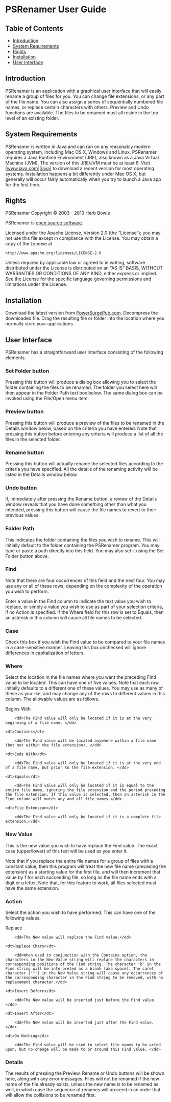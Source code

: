 PSRenamer User Guide
======================

## Table of Contents

<ul>
<li><a href="#introduction">Introduction</a></li>
<li><a href="#sysrqmts">System Requirements</a></li>
<li><a href="#rights">Rights</a></li>
<li><a href="#installation">Installation</a></li>
<li><a href="#ui">User Interface</a></li>
</ul>

<h2 id="introduction">Introduction</h2>

PSRenamer is an application with a graphical user interface that will easily rename a group of files for you. You can change file extensions, or any part of the file name. You can also assign a series of sequentially numbered file names, or replace certain characters with others. Preview and Undo functions are available. The files to be renamed must all reside in the top level of an existing folder.

<h2 id="sysrqmts">System Requirements</h2>

PSRenamer is written in Java and can run on any reasonably modern operating system, including Mac OS X, Windows and Linux. PSRenamer requires a Java Runtime Environment (JRE), also known as a Java Virtual Machine (JVM). The version of this JRE/JVM must be at least 6. Visit [www.java.com][java] to download a recent version for most operating systems. Installation happens a bit differently under Mac OS X, but generally will occur fairly automatically when you try to launch a Java app for the first time.  

<h2 id="rights">Rights</h2>

PSRenamer Copyright &copy; 2003 - 2013 Herb Bowie

PSRenamer is [open source software][osd]. 

Licensed under the Apache License, Version 2.0 (the &#8220;License&#8221;); you may not use this file except in compliance with the License. You may obtain a copy of the License at

	http://www.apache.org/licenses/LICENSE-2.0

Unless required by applicable law or agreed to in writing, software
distributed under the License is distributed on an &#8220;AS IS&#8221; BASIS,
WITHOUT WARRANTIES OR CONDITIONS OF ANY KIND, either express or implied.
See the License for the specific language governing permissions and
limitations under the License.

<h2 id="installation">Installation</h2>

Download the latest version from [PowerSurgePub.com][downloads]. Decompress the downloaded file. Drag the resulting file or folder into the location where you normally store your applications. 

<h2 id="ui">User Interface</h2>

PSRenamer has a straightforward user interface consisting of the following elements. 

### Set Folder button 

Pressing this button will produce a dialog box allowing you to select the folder containing the files to be renamed. The folder you select here will then appear in the Folder Path text box below. The same dialog box can be invoked using the File/Open menu item.

### Preview button 

Pressing this button will produce a preview of the files to be renamed in the Details window below, based on the criteria you have entered. Note that pressing this button before entering any criteria will produce a list of all the files in the selected folder. 

### Rename button 

Pressing this button will actually rename the selected files according to the criteria you have specified. All the details of the renaming activity will be listed in the Details window below. 

### Undo button 

If, immediately after pressing the Rename button, a review of the Details window reveals that you have done something other than what you intended, pressing this button will cause the file names to revert to their previous values. 

### Folder Path 

This indicates the folder containing the files you wish to rename. This will initially default to the folder containing the PSRenamer program. You may type or paste a path directly into this field. You may also set it using the Set Folder button above. 

### Find 

Note that there are four occurrences of this field and the next four. You may use any or all of these rows, depending on the complexity of the operation you wish to perform. 

Enter a value in the Find column to indicate the text value you wish to replace, or simply a value you wish to use as part of your selection criteria, if no Action is specified. If the Where field for this row is set to Equals, then an asterisk in this column will cause all file names to be selected. 

### Case 

Check this box if you wish the Find value to be compared to your file names in a case-sensitive manner. Leaving this box unchecked will ignore differences in capitalization of letters. 

### Where 

Select the location in the file names where you want the preceding Find value to be located. This can have one of five values. Note that each row initially defaults to a different one of these values. You may use as many of these as you like, and may change any of the rows to different values in this column. The allowable values are as follows.

<dl>
	<dt>Begins With</dt>

		<dd>The Find value will only be located if it is at the very beginning of a file name. </dd>

	<dt>Contains</dt>

		<dd>The Find value will be located anywhere within a file name (but not within the file extension). </dd>

	<dt>Ends With</dt>

		<dd>The Find value will only be located if it is at the very end of a file name, but prior to the file extension. </dd>

	<dt>Equals</dt>

		<dd>The Find value will only be located if it is equal to the entire file name, ignoring the file extension and the period preceding the file extension. If this value is selected, then an asterisk in the Find column will match any and all file names.</dd>

	<dt>File Extension</dt>

		<dd>The Find value will only be located if it is a complete file extension.</dd> 
</dl>

### New Value 

This is the new value you wish to have replace the Find value. The exact case (upper/lower) of this text will be used as you enter it. 

Note that if you replace the entire file names for a group of files with a constant value, then this program will treat the new file name (preceding the extension) as a starting value for the first file, and will then increment that value by 1 for each succeeding file, so long as the file name ends with a digit or a letter. Note that, for this feature to work, all files selected must have the same extension.

### Action 

Select the action you wish to have performed. This can have one of the following values. 

<dl>
	<dt>Replace</dt>

		<dd>The New value will replace the Find value.</dd> 

	<dt>Replace Chars</dt> 

		<dd>When used in conjunction with the Contains option, the characters in the New Value string will replace the characters in corresponding positions of the Find string. The character 'b' in the Find string will be interpreted as a blank (aka space). The caret character ('^') in the New Value string will cause any occurrences of the corresponding character in the Find string to be removed, with no replacement character.</dd> 

	<dt>Insert Before</dt>

		<dd>The New value will be inserted just before the Find value. </dd>

	<dt>Insert After</dt>

		<dd>The New value will be inserted just after the Find value. </dd>

	<dt>Do Nothing</dt>

		<dd>The Find value will be used to select file names to be acted upon, but no change will be made to or around this Find value. </dd>
		
</dl>

### Details 

The results of pressing the Preview, Rename or Undo buttons will be shown here, along with any error messages. Files will not be renamed if the new name of the file already exists, unless the new name is to be renamed as well, in which case the sequence of renames will proceed in an order that will allow the collisions to be renamed first.

[java]:       http://www.java.com/
[pspub]:      http://www.powersurgepub.com/
[downloads]:  http://www.powersurgepub.com/downloads.html
[osd]:				http://opensource.org/osd
[gnu]:        http://www.gnu.org/licenses/
[apache]:			http://www.apache.org/licenses/LICENSE-2.0.html
